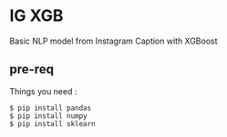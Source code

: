 # IG XGB

Basic NLP model from Instagram Caption with XGBoost 

## pre-req
Things you need :

```
$ pip install pandas
$ pip install numpy
$ pip install sklearn
```
